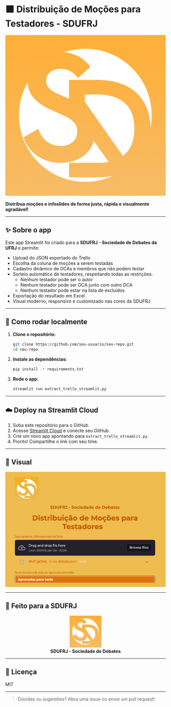 # 🟧 Distribuição de Moções para Testadores - SDUFRJ

![Logo SDUFRJ](logo_sd.png)

**Distribua moções e infoslides de forma justa, rápida e visualmente agradável!**

---

## ✨ Sobre o app

Este app Streamlit foi criado para a **SDUFRJ - Sociedade de Debates da UFRJ** e permite:

- Upload do JSON exportado do Trello
- Escolha da coluna de moções a serem testadas
- Cadastro dinâmico de DCAs e membros que não podem testar
- Sorteio automático de testadores, respeitando todas as restrições:
  - Nenhum testador pode ser o autor
  - Nenhum testador pode ser DCA junto com outro DCA
  - Nenhum testador pode estar na lista de excluídos
- Exportação do resultado em Excel
- Visual moderno, responsivo e customizado nas cores da SDUFRJ

---

## 🚀 Como rodar localmente

1. **Clone o repositório:**
   ```sh
   git clone https://github.com/seu-usuario/seu-repo.git
   cd seu-repo
   ```

2. **Instale as dependências:**
   ```sh
   pip install -r requirements.txt
   ```

3. **Rode o app:**
   ```sh
   streamlit run extract_trello_streamlit.py
   ```

---

## ☁️ Deploy na Streamlit Cloud

1. Suba este repositório para o GitHub.
2. Acesse [Streamlit Cloud](https://streamlit.io/cloud) e conecte seu GitHub.
3. Crie um novo app apontando para `extract_trello_streamlit.py`.
4. Pronto! Compartilhe o link com seu time.

---

## 📸 Visual

![Screenshot do app](screenshot.png)

---

## 🧡 Feito para a SDUFRJ

<div align="center">
  <img src="logo_sd.png" width="100"/><br>
  <b>SDUFRJ - Sociedade de Debates</b>
</div>

---

## 📄 Licença

MIT

---

> Dúvidas ou sugestões? Abra uma issue ou envie um pull request!
